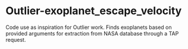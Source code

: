 # Outlier-exoplanet_escape_velocity
Code use as inspiration for Outlier work. Finds exoplanets based on provided arguments for extraction from NASA database through a TAP request.
